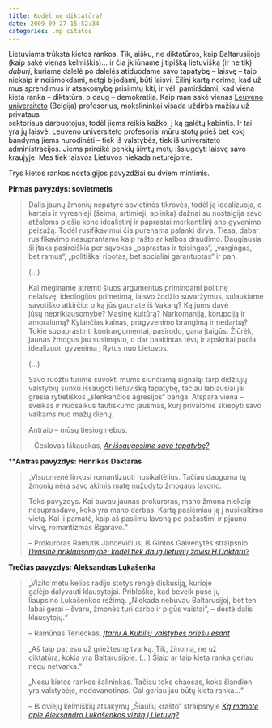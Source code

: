 ```yaml
---
title: Kodėl ne diktatūra?
date: 2009-09-27 15:52:34
categories: .mp citatos
---
```


Lietuviams trūksta kietos rankos. Tik, aišku, ne diktatūros, kaip Baltarusijoje (kaip sakė vienas kelmiškis)… ir čia įkliūname į tipišką lietuvišką (ir ne tik) *duburį*, kuriame dalelė po dalelės atiduodame savo tapatybę – laisvę – taip niekaip ir neišmokdami, netgi bijodami, būti laisvi. Eilinį kartą norime, kad už mus sprendimus ir atsakomybę prisiimtų kiti, ir vėl  pamiršdami, kad viena kieta ranka – diktatūra, o daug – demokratija. Kaip man sakė vienas [Leuveno universiteto](http://www.kuleuven.be) (Belgija) profesorius, mokslininkai visada uždirba mažiau už privataus\
 sektoriaus darbuotojus, todėl jiems reikia kažko, į ką galėtų kabintis. Ir tai yra jų laisvė. Leuveno universiteto profesoriai mūru stotų prieš bet kokį bandymą jiems nurodinėti – tiek iš valstybės, tiek iš universiteto administracijos. Jiems prireikė penkių šimtų metų išsiugdyti laisvę savo kraujyje. Mes tiek laisvos Lietuvos niekada neturėjome.

Trys kietos rankos nostalgijos pavyzdžiai su dviem mintimis.

**Pirmas pavyzdys: sovietmetis**

> Dalis jaunų žmonių nepatyrė sovietinės tikrovės, todėl ją idealizuoja, o kartais ir vyresnieji (šeima, artimieji, aplinka) dažnai su nostalgija savo atžaloms piešia kone idealistinį ir paprastai merkantilinį ano gyvenimo peizažą. Todėl rusifikavimui čia purenama palanki dirva. Tiesa, dabar rusifikavimo nesuprantame kaip rašto ar kalbos draudimo. Daugiausia ši įtaka pasireiškia per sąvokas „paprastas ir teisingas“, „vargingas, bet ramus“, „politiškai ribotas, bet socialiai garantuotas“ ir pan.
>
> (…)
>
> Kai mėginame atremti šiuos argumentus primindami politinę nelaisvę, ideologijos primetimą, laisvo žodžio suvaržymus, sulaukiame savotiško atkirčio: o ką jūs gaunate iš Vakarų? Ką jums davė jūsų nepriklausomybė? Masinę kultūrą? Narkomaniją, korupciją ir amoralumą? Kylančias kainas, pragyvenimo brangimą ir nedarbą? Tokie supaprastinti kontrargumentai, pasirodo, gana įtaigūs. Žiūrėk, jaunas žmogus jau susimąsto, o dar paakintas tėvų ir apskritai puola idealizuoti gyvenimą į Rytus nuo Lietuvos.
>
> (…)
>
> Savo ruožtu turime suvokti mums siunčiamą signalą: tarp didžiųjų valstybių sunku išsaugoti lietuvišką tapatybę, tačiau labiausiai jai gresia rytietiškos „slenkančios agresijos“ banga. Atspara viena – sveikas ir nuosaikus tautiškumo jausmas, kurį privalome skiepyti savo vaikams nuo mažų dienų.
>
> Antraip – mūsų tiesiog nebus.
>
> – Česlovas Iškauskas, *[Ar išsaugosime savo tapatybę?](http://www.iskauskas.lt/2008/10/28/ar-issaugosime-savo-tapatybe/)*

****Antras pavyzdys: Henrikas Daktaras**

> „Visuomenė linkusi romantizuoti nusikaltėlius. Tačiau dauguma tų žmonių nėra savo akimis matę nužudyto žmogaus lavono.
>
> Toks pavyzdys. Kai buvau jaunas prokuroras, mano žmona niekaip nesuprasdavo, koks yra mano darbas. Kartą pasiėmiau ją į nusikaltimo vietą. Kai ji pamatė, kaip aš pasiimu lavoną po pažastimi ir pjaunu virvę, romantizmas išgaravo.“
>
> – Prokuroras Ramutis Jancevičius, iš Gintos Gaivenytės straipsnio *[Dvasinė priklausomybė: kodėl tiek daug lietuvių žavisi H.Daktaru?](http://www.lrytas.lt/-12524270721251963085-dvasin%C4%97-priklausomyb%C4%97-kod%C4%97l-tiek-daug-lietuvi%C5%B3-%C5%BEavisi-h-daktaru.htm)*

**Trečias pavyzdys: Aleksandras Lukašenka**

> „Vizito metu kelios radijo stotys rengė diskusiją, kurioje galėjo dalyvauti klausytojai. Pribloškė, kad beveik pusė jų liaupsino Lukašenkos režimą. „Niekada nebuvau Baltarusijoj, bet ten labai gerai – švaru, žmonės turi darbo ir pigūs vaistai“, – dėstė dalis klausytojų.“
>
> – Ramūnas Terleckas, *[Įtariu A.Kubilių valstybės priešu esant](http://politika.atn.lt/straipsnis/35002/itariu-akubiliu-valstybes-priesu-esant)*
>
> „Aš taip pat esu už griežtesnę tvarką. Tik, žinoma, ne už diktatūrą, kokia yra Baltarusijoje. (…) Šiaip ar taip kieta ranka geriau negu netvarka.“
>
> „Nesu kietos rankos šalininkas. Tačiau toks chaosas, koks šiandien yra valstybėje, nedovanotinas. Gal geriau jau būtų kieta ranka…“
>
> – Iš dviejų kelmiškių atsakymų „Šiaulių krašto“ straipsnyje *[Ką manote apie Aleksandro Lukašenkos vizitą į Lietuvą?](http://www.skrastas.lt/?data=2009-09-22&rub=1144745056&id=1253623584)*
